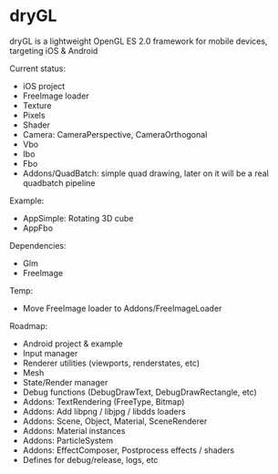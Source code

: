 dryGL
=====

dryGL is a lightweight OpenGL ES 2.0 framework for mobile devices, targeting iOS & Android

Current status:
- iOS project
- FreeImage loader
- Texture
- Pixels
- Shader
- Camera: CameraPerspective, CameraOrthogonal
- Vbo
- Ibo
- Fbo
- Addons/QuadBatch: simple quad drawing, later on it will be a real quadbatch pipeline

Example:
- AppSimple: Rotating 3D cube
- AppFbo

Dependencies:
- Glm
- FreeImage

Temp:
- Move FreeImage loader to Addons/FreeImageLoader

Roadmap:
- Android project & example
- Input manager
- Renderer utilities (viewports, renderstates, etc)
- Mesh
- State/Render manager
- Debug functions (DebugDrawText, DebugDrawRectangle, etc)
- Addons: TextRendering (FreeType, Bitmap)
- Addons: Add libpng / libjpg / libdds loaders
- Addons: Scene, Object, Material, SceneRenderer
- Addons: Material instances
- Addons: ParticleSystem
- Addons: EffectComposer, Postprocess effects / shaders
- Defines for debug/release, logs, etc

